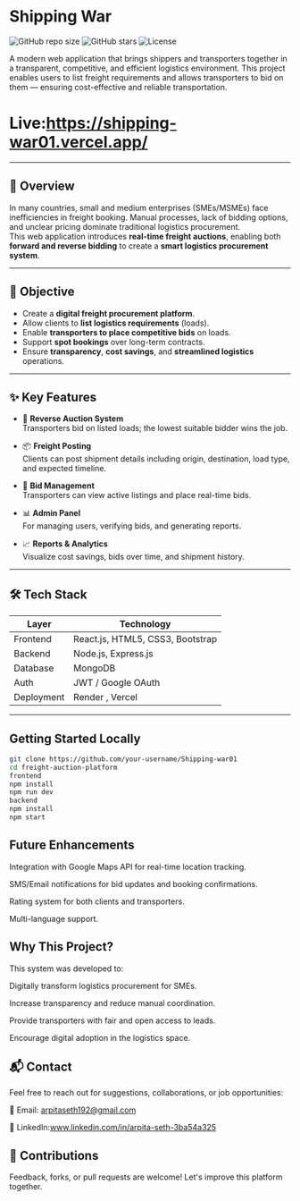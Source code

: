 # Shipping War

![GitHub repo size](https://img.shields.io/github/repo-size/arpita4878/Shipping-war01)
![GitHub stars](https://img.shields.io/github/stars/arpita4878/Shipping-war01?style=social)
![License](https://img.shields.io/github/license/arpita4878/Shipping-war01)

A modern web application that brings shippers and transporters together in a transparent, competitive, and efficient logistics environment. This project enables users to list freight requirements and allows transporters to bid on them — ensuring cost-effective and reliable transportation.
# Live:https://shipping-war01.vercel.app/
---

## 📌 Overview

In many countries, small and medium enterprises (SMEs/MSMEs) face inefficiencies in freight booking. Manual processes, lack of bidding options, and unclear pricing dominate traditional logistics procurement.  
This web application introduces **real-time freight auctions**, enabling both **forward and reverse bidding** to create a **smart logistics procurement system**.

---

## 🎯 Objective

- Create a **digital freight procurement platform**.
- Allow clients to **list logistics requirements** (loads).
- Enable **transporters to place competitive bids** on loads.
- Support **spot bookings** over long-term contracts.
- Ensure **transparency**, **cost savings**, and **streamlined logistics** operations.

---

## ✨ Key Features

- 🔄 **Reverse Auction System**  
  Transporters bid on listed loads; the lowest suitable bidder wins the job.

- 📦 **Freight Posting**  
  Clients can post shipment details including origin, destination, load type, and expected timeline.

- 🚛 **Bid Management**  
  Transporters can view active listings and place real-time bids.

- 📊 **Admin Panel**  
  For managing users, verifying bids, and generating reports.

- 📈 **Reports & Analytics**  
  Visualize cost savings, bids over time, and shipment history.

---

## 🛠️ Tech Stack

| Layer      | Technology              |
|------------|--------------------------|
| Frontend   | React.js, HTML5, CSS3, Bootstrap |
| Backend    | Node.js, Express.js      |
| Database   | MongoDB                  |
| Auth       | JWT / Google OAuth       |
| Deployment | Render , Vercel |

---
 ## Getting Started Locally
```bash
git clone https://github.com/your-username/Shipping-war01
cd freight-auction-platform
frontend
npm install
npm run dev
backend
npm install
npm start
```
## Future Enhancements
Integration with Google Maps API for real-time location tracking.

SMS/Email notifications for bid updates and booking confirmations.

Rating system for both clients and transporters.

Multi-language support.

## Why This Project?
This system was developed to:

Digitally transform logistics procurement for SMEs.

Increase transparency and reduce manual coordination.

Provide transporters with fair and open access to leads.

Encourage digital adoption in the logistics space.

## 📬 Contact
Feel free to reach out for suggestions, collaborations, or job opportunities:

📧 Email: arpitaseth192@gmail.com

🔗 LinkedIn:www.linkedin.com/in/arpita-seth-3ba54a325

## 🤝 Contributions
Feedback, forks, or pull requests are welcome! Let's improve this platform together.
